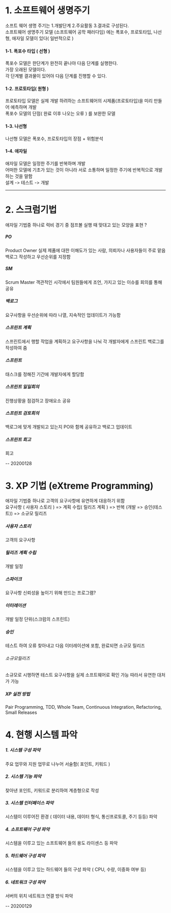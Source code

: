 # 1. 소프트웨어 생명주기
소프트 웨어 생명 주기는 1.개발단계 2.주요활동 3.결과로 구성된다.<br>
소프트웨어 생명주기 모델 (소프트웨어 공학 패러다임) 에는 폭포수, 프로토타입, 나선형, 애자일 모델이 있다( 일반적으로 )
 
 #### 1-1. 폭포수 타입 ( 선형 )
 폭포수 모델은 한단계가 완전히 끝나야 다음 단계를 실행한다.<br>
 가장 오래된 모델이다.<br>
 각 단계별 결과물이 있어야 다음 단계를 진행할 수 있다.<br>
 
 #### 1-2. 프로토타입( 원형 )
프로토타입 모델은 실제 개발 하려하는 소프트웨어의 시제품(프로토타입)을 미리 만들어 예측하며 개발<br>
폭포수 모델의 단점( 완료 이후 나오는 오류 ) 를 보완한 모델

#### 1-3. 나선형
나선형 모델은 폭포수, 프로토타입의 장점 + 위험분석

#### 1-4. 애자일
애자일 모델은 일정한 주기를 반복하며 개발<br>
어떠한 모델에 기초가 있는 것이 아니라 서로 소통하며 일정한 주기에 반복적으로 개발하는 것을 말함<br>
설계 -> 테스트 -> 개발

---
# 2. 스크럼기법
애자일 기법중 하나로 럭비 경기 중 점프볼 실행 때 맞대고 있는 모양을 표현 ?

##### PO 
Product Owner 실제 제품에 대한 이해도가 있는 사람, 의뢰자나 사용자들이 주로 맡음<br>
        백로그 작성하고 우선순위를 지정함
##### SM 
Scrum Master 객관적인 시각에서 팀원들에게 조언, 가지고 있는 이슈를 회의를 통해 공유<br>
##### 백로그 
요구사항을 우선순위에 따라 나열, 지속적인 업데이트가 가능함
##### 스프린트 계획 
스프린트에서 행할 작업을 계획하고 요구사항을 나눠 각 개발자에게 스프린트 백로그를 작성하여 줌
##### 스프린트 
태스크를 정해진 기간에 개발자에게 할당함
##### 스프린트 일일회의 
진행상황을 점검하고 장애요소 공유
##### 스프린트 검토회의 
백로그에 맞게 개발되고 있는지 PO와 함께 공유하고 백로그 업데이트
##### 스프린트 회고 
회고
 
 -- 20200128
 
 # 3. XP 기법 (eXtreme Programming)
 
 애자일 기법중 하나로 고객의 요구사항에 유연하게 대응하기 위함<br>
 요구사항 ( 사용자 스토리 ) => 계획 수립( 릴리즈 계획 ) => 반복 (개발 => 승인(테스트)) => 소규모 릴리즈<br>
 
 ##### 사용자 스토리 
 고객의 요구사항
 ##### 릴리즈 계획 수립 
 개발 일정
 ##### 스파이크 
 요구사항 신뢰성을 높이기 위해 만드는 프로그램?
 ##### 이터레이션 
 개발 일정 단위(스크럼의 스프린트)
 ##### 승인 
 테스트 하여 오류 찾아내고 다음 이터레이션에 포함, 완료되면 소규모 릴리즈
 ###### 소규모릴리즈 
 소규모로 시행하면 테스트 요구사항을 실제 소프트웨어로 확인 가능 따라서 유연한 대처가 가능
 
 ##### XP 실천 방법 
 Pair Programming, TDD, Whole Team, Continuous Integration, Refactoring, Small Releases
 
 # 4. 현행 시스템 파악
 ##### 1. 시스템 구성 파악
 주요 업무와 지원 업무로 나누어 서술함( 포인트, 키워드 )
 ##### 2. 시스템 기능 파악
 찾아낸 포인트, 키워드로 분리하여 계층형으로 작성
 ##### 3. 시스템 인터페이스 파악
 시스템이 이루어진 환경 ( 데이터 내용, 데이터 형식, 통신프로토콜, 주기 등등) 파악
 ##### 4. 소프트웨어 구성 파악
 시스템을 이루고 있는 소프트웨어 들의 용도 라이센스 등 파악
 ##### 5. 하드웨어 구성 파악
 시스템을 이루고 있는 하드웨어 들의 구성 파악 ( CPU, 수량, 이중화 여부 등)
 ##### 6. 네트워크 구성 파악
 서버의 위치 네트워크 연결 방식 파악
 
 -- 20200129
 
  
 
 
 
 
 
 
 
 
 
 
 
 
 
 <br><br><br><br><br><br><br><br><br><br><br><br><br><br><br><br><br><br><br><br><br><br><br><br>


